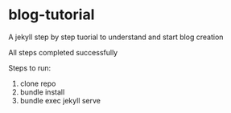 # blog-tutorial
A jekyll step by step tuorial to understand and start blog creation

All steps completed successfully

Steps to run:

1. clone repo
2. bundle install
3. bundle exec jekyll serve
